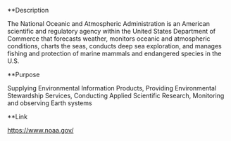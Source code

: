 **Description

The National Oceanic and Atmospheric Administration is an American scientific and regulatory agency within the United States Department of Commerce that forecasts weather, monitors oceanic and atmospheric conditions, charts the seas, conducts deep sea exploration, and manages fishing and protection of marine mammals and endangered species in the U.S.

**Purpose

Supplying Environmental Information Products, Providing Environmental Stewardship Services, Conducting Applied Scientific Research, Monitoring and observing Earth systems

**Link

https://www.noaa.gov/